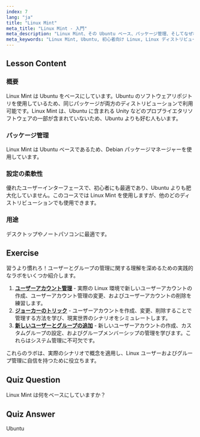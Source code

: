 ```yaml
---
index: 7
lang: "ja"
title: "Linux Mint"
meta_title: "Linux Mint - 入門"
meta_description: "Linux Mint、その Ubuntu ベース、パッケージ管理、そしてなぜ初心者にとって素晴らしいのかを学びましょう。その機能と今日から始める方法を発見してください！"
meta_keywords: "Linux Mint, Ubuntu, 初心者向け Linux, Linux ディストリビューション，Linux チュートリアル，Debian パッケージマネージャー, Linux ガイド"
---
```


## Lesson Content

### 概要

Linux Mint は Ubuntu をベースにしています。Ubuntu のソフトウェアリポジトリを使用しているため、同じパッケージが両方のディストリビューションで利用可能です。Linux Mint は、Ubuntu に含まれる Unity などのプロプライエタリソフトウェアの一部が含まれていないため、Ubuntu よりも好む人もいます。

### パッケージ管理

Linux Mint は Ubuntu ベースであるため、Debian パッケージマネージャーを使用しています。

### 設定の柔軟性

優れたユーザーインターフェースで、初心者にも最適であり、Ubuntu よりも肥大化していません。このコースでは Linux Mint を使用しますが、他のどのディストリビューションでも使用できます。

### 用途

デスクトップやノートパソコンに最適です。

## Exercise

習うより慣れろ！ユーザーとグループの管理に関する理解を深めるための実践的なラボをいくつか紹介します。

1. **[ユーザーアカウント管理](https://labex.io/ja/labs/linux-user-account-management-49)** - 実際の Linux 環境で新しいユーザーアカウントの作成、ユーザーアカウント管理の変更、およびユーザーアカウントの削除を練習します。
2. **[ジョーカーのトリック](https://labex.io/ja/labs/linux-the-joker-s-trick-270247)** - ユーザーアカウントを作成、変更、削除することで管理する方法を学び、現実世界のシナリオをシミュレートします。
3. **[新しいユーザーとグループの追加](https://labex.io/ja/labs/linux-add-new-user-and-group-17987)** - 新しいユーザーアカウントの作成、カスタムグループの設定、およびグループメンバーシップの管理を学びます。これらはシステム管理に不可欠です。

これらのラボは、実際のシナリオで概念を適用し、Linux ユーザーおよびグループ管理に自信を持つために役立ちます。

## Quiz Question

Linux Mint は何をベースにしていますか？

## Quiz Answer

Ubuntu
